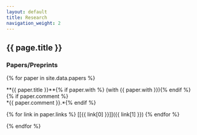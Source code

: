 ```yaml
---
layout: default
title: Research
navigation_weight: 2
---
```


## {{ page.title }}

### Papers/Preprints

{% for paper in site.data.papers %}
<div class="papers">
**{{ paper.title }}**{% if paper.with %} (with {{ paper.with }}){% endif %}{% if paper.comment %}<br/> *{{ paper.comment }}.*{% endif %}

{% for link in paper.links %} [\[{{ link[0] }}\]]({{ link[1] }}) {% endfor %}
</div>
{% endfor %}